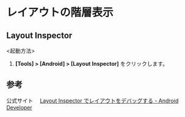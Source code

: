 # レイアウトの階層表示

## Layout Inspector

<起動方法>

1. **[Tools] > [Android] > [Layout Inspector]** をクリックします。

## 参考

公式サイト
　[Layout Inspector でレイアウトをデバッグする - Android Developer](https://developer.android.com/studio/debug/layout-inspector?hl=JA)
